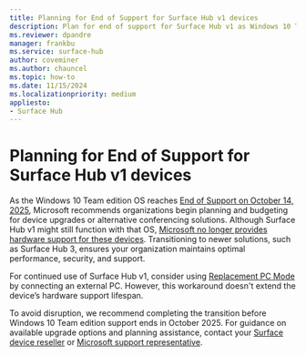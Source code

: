 ```yaml
---
title: Planning for End of Support for Surface Hub v1 devices
description: Plan for end of support for Surface Hub v1 as Windows 10 Team OS support ends. Learn about upgrade options to maintain security and performance. 
ms.reviewer: dpandre
manager: frankbu
ms.service: surface-hub
author: coveminer
ms.author: chauncel
ms.topic: how-to
ms.date: 11/15/2024
ms.localizationpriority: medium
appliesto:
- Surface Hub
---
```


# Planning for End of Support for Surface Hub v1 devices

As the Windows 10 Team edition OS reaches [End of Support on October 14, 2025](/lifecycle/products/windows-10-team-surface-hub), Microsoft recommends organizations begin planning and budgeting for device upgrades or alternative conferencing solutions. Although Surface Hub v1 might still function with that OS, [Microsoft no longer provides hardware support for these devices](/surface-hub/surface-hub-driver-firmware-accessories-lifecycle#legacy-products). Transitioning to newer solutions, such as Surface Hub 3, ensures your organization maintains optimal performance, security, and support.

For continued use of Surface Hub v1, consider using [Replacement PC Mode](/surface-hub/connect-and-display-with-surface-hub#replacement-pc-mode) by connecting an external PC. However,  this workaround doesn't extend the device’s hardware support lifespan. 

To avoid disruption, we recommend completing the transition before Windows 10 Team edition support ends in October 2025. For guidance on available upgrade options and planning assistance, contact your [Surface device reseller](https://www.microsoft.com/surface/business/where-to-buy-microsoft-surface) or [Microsoft support representative](/surface/contact-surface-business-education-support).
